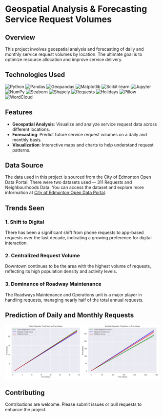 # Geospatial Analysis & Forecasting Service Request Volumes

## Overview

This project involves geospatial analysis and forecasting of daily and monthly service request volumes by location. The ultimate goal is to optimize resource allocation and improve service delivery.

## Technologies Used

![Python](https://img.shields.io/badge/Python-%23000?style=for-the-badge&logo=python&logoColor=white)
![Pandas](https://img.shields.io/badge/Pandas-%23150458?style=for-the-badge&logo=pandas&logoColor=white)
![Geopandas](https://img.shields.io/badge/Geopandas-%23004236?style=for-the-badge&logo=geopandas&logoColor=white)
![Matplotlib](https://img.shields.io/badge/Matplotlib-%2300A3E0?style=for-the-badge&logo=matplotlib&logoColor=white)
![Scikit-learn](https://img.shields.io/badge/Scikit--learn-%23F7931E?style=for-the-badge&logo=scikit-learn&logoColor=white)
![Jupyter](https://img.shields.io/badge/Jupyter-%23F37626?style=for-the-badge&logo=jupyter&logoColor=white)
![NumPy](https://img.shields.io/badge/NumPy-%23013243?style=for-the-badge&logo=numpy&logoColor=white)
![Seaborn](https://img.shields.io/badge/Seaborn-%231572B6?style=for-the-badge&logo=seaborn&logoColor=white)
![Shapely](https://img.shields.io/badge/Shapely-%233C7832?style=for-the-badge&logo=shapely&logoColor=white)
![Requests](https://img.shields.io/badge/Requests-%2334C6EB?style=for-the-badge&logo=requests&logoColor=white)
![Holidays](https://img.shields.io/badge/Holidays-%23F1C40F?style=for-the-badge&logo=python&logoColor=white)
![Pillow](https://img.shields.io/badge/Pillow-%23E5A24D?style=for-the-badge&logo=pillow&logoColor=white)
![WordCloud](https://img.shields.io/badge/WordCloud-%2330B5E3?style=for-the-badge&logo=python&logoColor=white)

## Features

- **Geospatial Analysis**: Visualize and analyze service request data across different locations.
- **Forecasting**: Predict future service request volumes on a daily and monthly basis.
- **Visualization**: Interactive maps and charts to help understand request patterns.

## Data Source

The data used in this project is sourced from the City of Edmonton Open Data Portal. There were two datasets used -- 311 Requests and Neighbourhoods Data. You can access the dataset and explore more information at 
 [City of Edmonton Open Data Portal](https://data.edmonton.ca/).
 
## Trends Seen

### 1. Shift to Digital
There has been a significant shift from phone requests to app-based requests over the last decade, indicating a growing preference for digital interaction.

### 2. Centralized Request Volume
Downtown continues to be the area with the highest volume of requests, reflecting its high population density and activity levels.

### 3. Dominance of Roadway Maintenance
The Roadways Maintenance and Operations unit is a major player in handling requests, managing nearly half of the total annual requests.

## Prediction of Daily and Monthly Requests
<p align="center" margin-top:20px margin-bottom:20px width=70%>
<img src ="https://github.com/hrmn-preet/City-of-Edmonton-311-Requests-Analysis-/blob/main/Images/regression.png">
</img>
</p>

## Contributing

Contributions are welcome. Please submit issues or pull requests to enhance the project.
